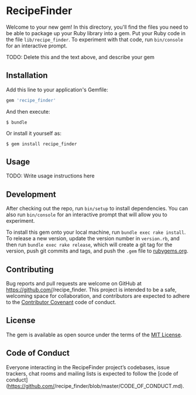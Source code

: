 # RecipeFinder

Welcome to your new gem! In this directory, you'll find the files you need to be able to package up your Ruby library into a gem. Put your Ruby code in the file `lib/recipe_finder`. To experiment with that code, run `bin/console` for an interactive prompt.

TODO: Delete this and the text above, and describe your gem

## Installation

Add this line to your application's Gemfile:

```ruby
gem 'recipe_finder'
```

And then execute:

    $ bundle

Or install it yourself as:

    $ gem install recipe_finder

## Usage

TODO: Write usage instructions here

## Development

After checking out the repo, run `bin/setup` to install dependencies. You can also run `bin/console` for an interactive prompt that will allow you to experiment.

To install this gem onto your local machine, run `bundle exec rake install`. To release a new version, update the version number in `version.rb`, and then run `bundle exec rake release`, which will create a git tag for the version, push git commits and tags, and push the `.gem` file to [rubygems.org](https://rubygems.org).

## Contributing

Bug reports and pull requests are welcome on GitHub at https://github.com/<github username>/recipe_finder. This project is intended to be a safe, welcoming space for collaboration, and contributors are expected to adhere to the [Contributor Covenant](http://contributor-covenant.org) code of conduct.

## License

The gem is available as open source under the terms of the [MIT License](https://opensource.org/licenses/MIT).

## Code of Conduct

Everyone interacting in the RecipeFinder project’s codebases, issue trackers, chat rooms and mailing lists is expected to follow the [code of conduct](https://github.com/<github username>/recipe_finder/blob/master/CODE_OF_CONDUCT.md).
